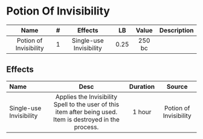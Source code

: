 # Potion Of Invisibility

|          Name          | # |         Effects         |  LB  | Value | Description |
| :--------------------: | :-: | :---------------------: | :--: | :----: | ----------- |
| Potion of Invisibility | 1 | Single-use Invisibility | 0.25 | 250 bc |             |

## Effects

| Name                    |                                                    Desc                                                  | Duration |         Source         |
| :---------------------- | :---------------------------------------------------------------------------------------------------------: | :------: | :--------------------: |
| Single-use Invisibility | Applies the Invisibility Spell to the user of this item after being used. Item is destroyed in the process. |  1 hour  | Potion of Invisibility |
